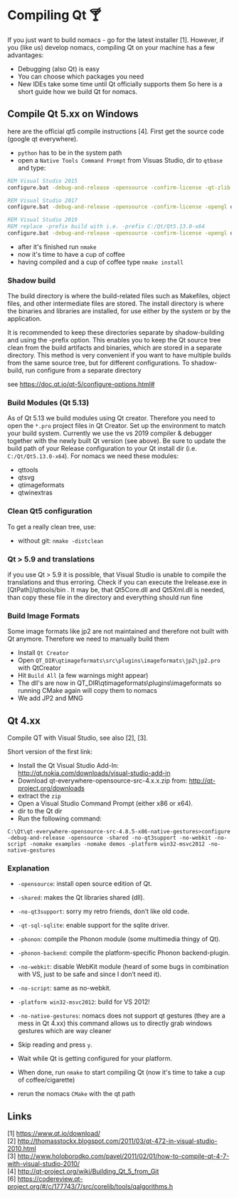 # Compiling Qt 🍸
If you just want to build nomacs - go for the latest installer [1]. However, if
you (like us) develop nomacs, compiling Qt on your machine has a few
advantages:
- Debugging (also Qt) is easy
- You can choose which packages you need
- New IDEs take some time until Qt officially supports them
So here is a short guide how we build Qt for nomacs.

## Compile Qt 5.xx on Windows
here are the official qt5 compile instructions [4]. First get the source code (google qt everywhere).

- ``python`` has to be in the system path
- open a `Native Tools Command Prompt` from Visuas Studio, dir to `qtbase` and type:
```bat
REM Visual Studio 2015
configure.bat -debug-and-release -opensource -confirm-license -qt-zlib -qt-pcre -qt-freetype -opengl dynamic -no-dbus -strip -plugin-sql-sqlite -make libs -nomake tools -nomake examples -nomake tests -platform win32-msvc2015 -prefix build
```
```bat
REM Visual Studio 2017
configure.bat -debug-and-release -opensource -confirm-license -opengl dynamic -no-dbus -nomake tools -nomake examples -nomake tests -skip qtwebengine  -platform win32-msvc -prefix build
```
```bat
REM Visual Studio 2019
REM replace -prefix build with i.e. -prefix C:/Qt/Qt5.13.0-x64
configure.bat -debug-and-release -opensource -confirm-license -opengl dynamic -no-dbus -nomake examples -nomake tests -skip qtwebengine -platform win32-msvc -prefix build
```
- after it's finished run ``nmake``
- now it's time to have a cup of coffee
- having compiled and a cup of coffee type ``nmake install``

### Shadow build

The build directory is where the build-related files such as Makefiles, object files, and other intermediate files are stored. The install directory is where the binaries and libraries are installed, for use either by the system or by the application.

It is recommended to keep these directories separate by shadow-building and using the -prefix option. This enables you to keep the Qt source tree clean from the build artifacts and binaries, which are stored in a separate directory. This method is very convenient if you want to have multiple builds from the same source tree, but for different configurations. To shadow-build, run configure from a separate directory

see https://doc.qt.io/qt-5/configure-options.html#

### Build Modules (Qt 5.13)
As of Qt 5.13 we build modules using Qt creator. Therefore you need to open the `*.pro` project files in Qt Creator. Set up the environment to match your build system. Currently we use the vs 2019 compiler & debugger together with the newly built Qt version (see above). Be sure to update the build path of your Release configuration to your Qt install dir (i.e. `C:/Qt/Qt5.13.0-x64`). For nomacs we need these modules:
- qttools
- qtsvg
- qtimageformats
- qtwinextras

### Clean Qt5 configuration
To get a really clean tree, use:
- without git: ``nmake -distclean``

### Qt > 5.9 and translations
if you use Qt > 5.9 it is possible, that Visual Studio is unable to compile the translations and thus erroring. Check if you can execute the lrelease.exe in [QtPath]/qttools/bin . 
It may be, that Qt5Core.dll and Qt5Xml.dll is needed, than copy these file in the directory and everything should run fine

### Build Image Formats
Some image formats like jp2 are not maintained and therefore not built with Qt anymore. Therefore we need to manually build them
- Install `Qt Creator`
- Open `QT_DIR\qtimageformats\src\plugins\imageformats\jp2\jp2.pro` with QtCreator
- Hit `Build All` (a few warnings might appear)
- The dll's are now in QT_DIR\qtimageformats\plugins\imageformats so running CMake again will copy them to nomacs
- We add JP2 and MNG

## Qt 4.xx
Compile QT with Visual Studio, see also [2], [3].

Short version of the first link:
- Install the Qt Visual Studio Add-In: http://qt.nokia.com/downloads/visual-studio-add-in
- Download qt-everywhere-opensource-src-4.x.x.zip from: http://qt-project.org/downloads
- extract the `zip`
- Open a Visual Studio Command Prompt (either x86 or x64).
- dir to the Qt dir
- Run the following command:
````
C:\Qt\qt-everywhere-opensource-src-4.8.5-x86-native-gestures>configure -debug-and-release -opensource -shared -no-qt3support -no-webkit -no-script -nomake examples -nomake demos -platform win32-msvc2012 -no-native-gestures
````

### Explanation
- ``-opensource``: install open source edition of Qt.
- ``-shared``: makes the Qt libraries shared (dll).
- ``-no-qt3support``: sorry my retro friends, don’t like old code.
- ``-qt-sql-sqlite``: enable support for the sqlite driver.
- ``-phonon``: compile the Phonon module (some multimedia thingy of Qt).
- ``-phonon-backend``: compile the platform-specific Phonon backend-plugin.
- ``-no-webkit``: disable WebKit module (heard of some bugs in combination with VS, just to be safe and since I don’t need it).
- ``-no-script``: same as no-webkit.
- ``-platform win32-msvc2012``: build for VS 2012!
- ``-no-native-gestures``: nomacs does not support qt gestures (they are a mess in Qt 4.xx) this command allows us to directly grab windows gestures which are way cleaner


- Skip reading and press ``y``.
- Wait while Qt is getting configured for your platform.
- When done, run ``nmake`` to start compiling Qt (now it's time to take a cup of coffee/cigarette)
- rerun the nomacs ``CMake`` with the qt path

## Links
[1] https://www.qt.io/download/  
[2] http://thomasstockx.blogspot.com/2011/03/qt-472-in-visual-studio-2010.html  
[3] http://www.holoborodko.com/pavel/2011/02/01/how-to-compile-qt-4-7-with-visual-studio-2010/  
[4] http://qt-project.org/wiki/Building_Qt_5_from_Git  
[6] https://codereview.qt-project.org/#/c/177743/7/src/corelib/tools/qalgorithms.h  
